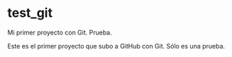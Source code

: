 # test_git
Mi primer proyecto con Git. Prueba.

Este es el primer proyecto que subo a GitHub con Git. Sólo es una prueba.
